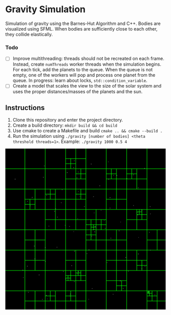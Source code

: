# Gravity Simulation

Simulation of gravity using the Barnes-Hut Algorithm and C++. Bodies are visualized using SFML.
When bodies are sufficiently close to each other, they collide elastically.

### Todo
- [ ] Improve multithreading: threads should not be recreated on each frame. Instead, create `numThreads` worker threads when the simulation begins. For each tick, add the planets to the queue. When the queue is not empty, one of the workers will pop and process one planet from the queue. In progress: learn about locks, `std::condition_variable`.
- [ ] Create a model that scales the view to the size of the solar system and uses the proper distances/masses of the planets and the sun.

## Instructions
1. Clone this repository and enter the project directory.
2. Create a build directory: `mkdir build && cd build`
3. Use cmake to create a Makefile and build `cmake .. && cmake --build .`
4. Run the simulation using `./gravity [number of bodies] <theta threshold threads=1>`. Example: `./gravity 1000 0.5 4`

![demo image](https://github.com/ryanp8/gravity/blob/main/assets/demo.png?raw=true)
